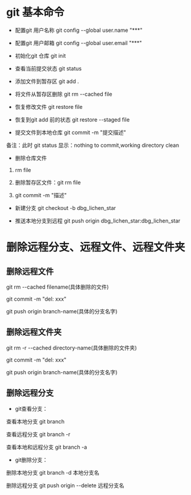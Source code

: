 # git 基本命令

- 配置git 用户名称
git config --global user.name "***"    
- 配置git 用户邮箱
git config --global user.email "***"  
- 初始化git 仓库
git init

- 查看当前提交状态
git status
- 添加文件到暂存区
git add .
- 将文件从暂存区删除
git rm --cached file 

- 恢复修改文件
git restore file

- 恢复到git add 前的状态
git restore --staged file


- 提交文件到本地仓库 
git commit -m "提交描述"

备注：此时 git status 显示：nothing to commit,working directory clean

- 删除仓库文件  
  
1. rm file  
   
2. 删除暂存区文件：git rm file  
   
3. git commit -m "描述"  
   


- 新建分支
git checkout -b dbg_lichen_star

- 推送本地分支到远程
git push origin dbg_lichen_star:dbg_lichen_star

# 删除远程分支、远程文件、远程文件夹
## 删除远程文件

git rm --cached filename(具体删除的文件)  

git commit -m "del: xxx"  

git push origin branch-name(具体的分支名字)
 
## 删除远程文件夹

git rm -r --cached directory-name(具体删除的文件夹)  

git commit -m "del: xxx"  

git push origin branch-name(具体的分支名字)

## 删除远程分支
- git查看分支：  
  
查看本地分支 git branch  

查看远程分支 git branch -r  

查看本地和远程分支 git branch -a


- git删除分支：
  
删除本地分支 git branch -d 本地分支名  

删除远程分支 git push origin --delete 远程分支名

